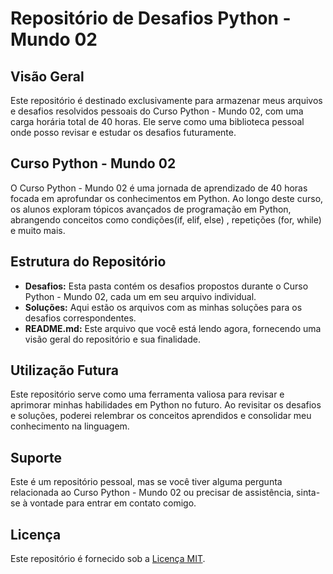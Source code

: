 # Repositório de Desafios Python - Mundo 02

## Visão Geral

Este repositório é destinado exclusivamente para armazenar meus arquivos e desafios resolvidos pessoais do Curso Python - Mundo 02, com uma carga horária total de 40 horas. Ele serve como uma biblioteca pessoal onde posso revisar e estudar os desafios futuramente.

## Curso Python - Mundo 02

O Curso Python - Mundo 02 é uma jornada de aprendizado de 40 horas focada em aprofundar os conhecimentos em Python. Ao longo deste curso, os alunos exploram tópicos avançados de programação em Python, abrangendo conceitos como condições(if, elif, else) , repetições (for, while) e muito mais.

## Estrutura do Repositório

- **Desafios:** Esta pasta contém os desafios propostos durante o Curso Python - Mundo 02, cada um em seu arquivo individual.
- **Soluções:** Aqui estão os arquivos com as minhas soluções para os desafios correspondentes.
- **README.md:** Este arquivo que você está lendo agora, fornecendo uma visão geral do repositório e sua finalidade.

## Utilização Futura

Este repositório serve como uma ferramenta valiosa para revisar e aprimorar minhas habilidades em Python no futuro. Ao revisitar os desafios e soluções, poderei relembrar os conceitos aprendidos e consolidar meu conhecimento na linguagem.

## Suporte

Este é um repositório pessoal, mas se você tiver alguma pergunta relacionada ao Curso Python - Mundo 02 ou precisar de assistência, sinta-se à vontade para entrar em contato comigo.

## Licença

Este repositório é fornecido sob a [Licença MIT](https://opensource.org/licenses/MIT).
